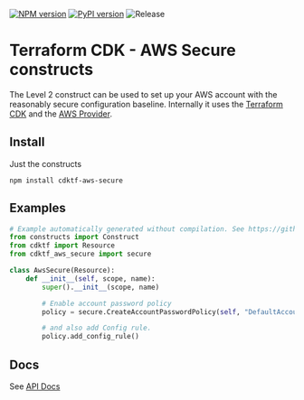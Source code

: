 [![NPM version](https://badge.fury.io/js/cdktf-aws-secure.svg)](https://badge.fury.io/js/cdktf-aws-secure)
[![PyPI version](https://badge.fury.io/py/cdktf-aws-secure.svg)](https://badge.fury.io/py/cdktf-aws-secure)
![Release](https://github.com/shazi7804/cdktf-aws-secure-constructs/workflows/Release/badge.svg)

# Terraform CDK - AWS Secure constructs

The Level 2 construct can be used to set up your AWS account with the reasonably secure configuration baseline. Internally it uses the [Terraform CDK](https://cdk.tf/) and the [AWS Provider](https://cdk.tf/provider/aws).

## Install

Just the constructs

```
npm install cdktf-aws-secure
```

## Examples

```python
# Example automatically generated without compilation. See https://github.com/aws/jsii/issues/826
from constructs import Construct
from cdktf import Resource
from cdktf_aws_secure import secure

class AwsSecure(Resource):
    def __init__(self, scope, name):
        super().__init__(scope, name)

        # Enable account password policy
        policy = secure.CreateAccountPasswordPolicy(self, "DefaultAccountPwdPolicy")

        # and also add Config rule.
        policy.add_config_rule()
```

## Docs

See [API Docs](./API.md)
